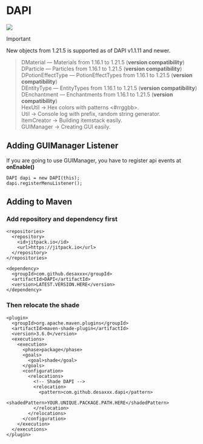 # DAPI
[![](https://jitpack.io/v/desaxxx/DAPI.svg)](https://jitpack.io/#desaxxx/DAPI)

>[!IMPORTANT]
> New objects from 1.21.5 is supported as of DAPI v1.1.11 and newer.

> DMaterial — Materials from 1.16.1 to 1.21.5 (**version compatibility**)\
> DParticle — Particles from 1.16.1 to 1.21.5 (**version compatibility**)\
> DPotionEffectType — PotionEffectTypes from 1.16.1 to 1.21.5 (**version compatibility**)\
> DEntityType — EntityTypes from 1.16.1 to 1.21.5 (**version compatibility**)\
> DEnchantment — Enchantments from 1.16.1 to 1.21.5 (**version compatibility**)\
> HexUtil -> Hex colors with patterns <#rrggbb>.\
> Util -> Console log with prefix, random string generator.\
> ItemCreator -> Building itemstack easily.\
> GUIManager -> Creating GUI easily.

## Adding GUIManager Listener
If you are going to use GUIManager, you have to register api events at **onEnable()**
```
DAPI dapi = new DAPI(this);
dapi.registerMenuListener();
```
## Adding to Maven
### Add repository and dependency first
```
<repositories>
  <repository>
    <id>jitpack.io</id>
    <url>https://jitpack.io</url>
  </repository>
</repositories>

<dependency>
  <groupId>com.github.desaxxx</groupId>
  <artifactId>DAPI</artifactId>
  <version>LATEST.VERSION.HERE</version>
</dependency>
```

### Then relocate the shade
```
<plugin>
  <groupId>org.apache.maven.plugins</groupId>
  <artifactId>maven-shade-plugin</artifactId>
  <version>3.6.0</version>
  <executions>
    <execution>
      <phase>package</phase>
      <goals>
        <goal>shade</goal>
      </goals>
      <configuration>
        <relocations>
          <!-- Shade DAPI -->
          <relocation>
            <pattern>com.github.desaxxx.dapi</pattern>
            <shadedPattern>YOUR.UNIQUE.PACKAGE.PATH.HERE</shadedPattern>
          </relocation>
        </relocations>
      </configuration>
    </execution>
  </executions>
</plugin>
```
